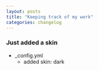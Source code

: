 ```yaml
---
layout: posts
title: "Keeping track of my work"
categories: changelog
---
```


### Just added a skin

 + _config.yml
   - added skin: dark